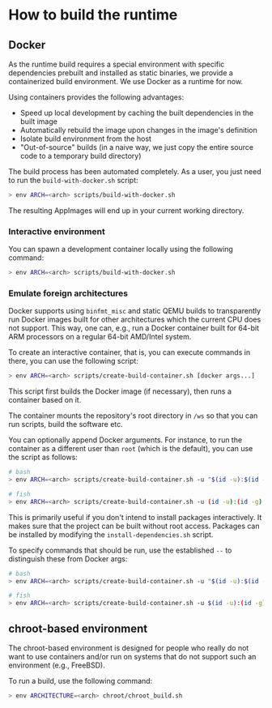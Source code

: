 # How to build the runtime

## Docker

As the runtime build requires a special environment with specific dependencies prebuilt and installed as static binaries, we provide a containerized build environment. We use Docker as a runtime for now.

Using containers provides the following advantages:

- Speed up local development by caching the built dependencies in the built image
- Automatically rebuild the image upon changes in the image's definition
- Isolate build environment from the host
- "Out-of-source" builds (in a naive way, we just copy the entire source code to a temporary build directory)

The build process has been automated completely. As a user, you just need to run the `build-with-docker.sh` script:

```sh
> env ARCH=<arch> scripts/build-with-docker.sh
```

The resulting AppImages will end up in your current working directory.


### Interactive environment

You can spawn a development container locally using the following command:

```sh
> env ARCH=<arch> scripts/build-with-docker.sh
```


### Emulate foreign architectures

Docker supports using `binfmt_misc` and static QEMU builds to transparently run Docker images built for other architectures which the current CPU does not support. This way, one can, e.g., run a Docker container built for 64-bit ARM processors on a regular 64-bit AMD/Intel system.

To create an interactive container, that is, you can execute commands in there, you can use the following script:

```sh
> env ARCH=<arch> scripts/create-build-container.sh [docker args...]
```

This script first builds the Docker image (if necessary), then runs a container based on it.

The container mounts the repository's root directory in `/ws` so that you can run scripts, build the software etc.

You can optionally append Docker arguments. For instance, to run the container as a different user than `root` (which is the default), you can use the script as follows:

```sh
# bash
> env ARCH=<arch> scripts/create-build-container.sh -u "$(id -u):$(id -g)"

# fish
> env ARCH=<arch> scripts/create-build-container.sh -u (id -u):(id -g)
```

This is primarily useful if you don't intend to install packages interactively. It makes sure that the project can be built without root access. Packages can be installed by modifying the `install-dependencies.sh` script.

To specify commands that should be run, use the established `--` to distinguish these from Docker args:

```sh
# bash
> env ARCH=<arch> scripts/create-build-container.sh -u "$(id -u):$(id -g)" -- bash some-script.sh

# fish
> env ARCH=<arch> scripts/create-build-container.sh -u $(id -u):(id -g) -- bash some-script.sh
```

## chroot-based environment

The chroot-based environment is designed for people who really do not want to use containers and/or run on systems that do not support such an environment (e.g., FreeBSD).

To run a build, use the following command:

```sh
> env ARCHITECTURE=<arch> chroot/chroot_build.sh
```
